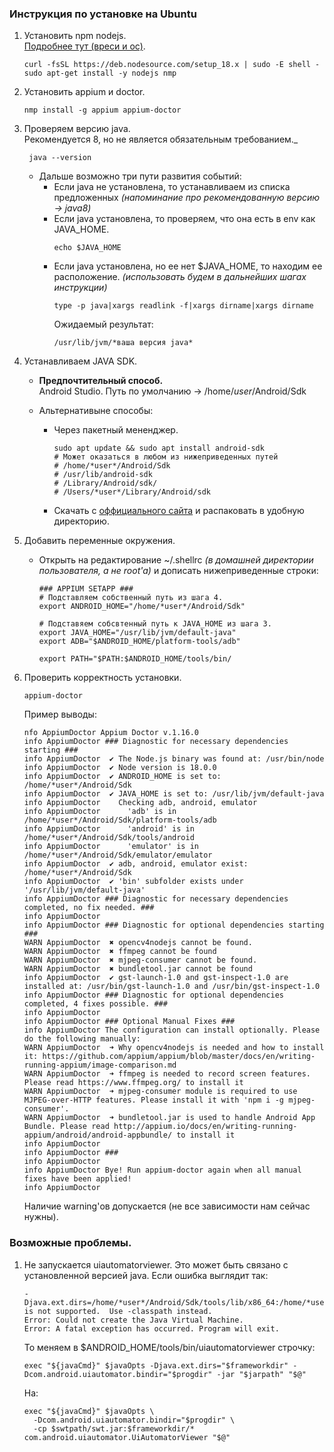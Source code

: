 ### Инструкция по установке на Ubuntu
1. Установить npm nodejs.\
   [Подробнее тут (вреси и ос)](https://github.com/nodesource/distributions/blob/master/README.md).
    ```shell
    curl -fsSL https://deb.nodesource.com/setup_18.x | sudo -E shell -
    sudo apt-get install -y nodejs nmp
    ```

2. Установить appium и doctor.
    ```shell
    nmp install -g appium appium-doctor
    ```

3. Проверяем версию java.\
   Рекомендуется 8, но не является обязательным требованием._
   ```shell
    java --version
   ```
   - Дальше возможно три пути развития событий:
        - Если java не установлена, то устанавливаем из списка предложенных _(напоминание про рекомендованную версию -> java8)_
        - Если java установлена, то проверяем, что она есть в env как JAVA_HOME.
            ```shell
            echo $JAVA_HOME
            ```
        - Если java установлена, но ее нет $JAVA_HOME, то находим ее расположение. _(использовать будем в дальнейших шагах инструкции)_
            ```shell
            type -p java|xargs readlink -f|xargs dirname|xargs dirname
            ```
            Ожидаемый результат:
            ```shell
            /usr/lib/jvm/*ваша версия java*
            ```
    
4. Устанавливаем JAVA SDK.
    - **Предпочтительный способ.**\
      Android Studio. Путь по умолчанию -> /home/*user*/Android/Sdk 
      
    - Альтернативыне способы:
        - Через пакетный мененджер.
          ```shell
          sudo apt update && sudo apt install android-sdk
          # Может оказаться в любом из нижеприведенных путей
          # /home/*user*/Android/Sdk
          # /usr/lib/android-sdk
          # /Library/Android/sdk/
          # /Users/*user*/Library/Android/sdk
          ```
        - Скачать с [оффициального сайта](https://developer.android.com/studio/#downloads) и распаковать в удобную директорию.

5. Добавить переменные окружения.
    - Открыть на редактирование ~/.shellrc _(в домашней директории пользователя, а не root'a)_ и дописать нижеприведенные строки:
        ```shell
        ### APPIUM SETAPP ###
        # Подставляем собственный путь из шага 4.
        export ANDROID_HOME="/home/*user*/Android/Sdk"
        
        # Подставяем собсвтенный путь к JAVA_HOME из шага 3.
        export JAVA_HOME="/usr/lib/jvm/default-java"
        export ADB="$ANDROID_HOME/platform-tools/adb"
        
        export PATH="$PATH:$ANDROID_HOME/tools/bin/
        
        ```

6. Проверить корректность установки.
    ```shell
    appium-doctor
    ```
    Пример выводы:
    ```shell
    nfo AppiumDoctor Appium Doctor v.1.16.0
    info AppiumDoctor ### Diagnostic for necessary dependencies starting ###
    info AppiumDoctor  ✔ The Node.js binary was found at: /usr/bin/node
    info AppiumDoctor  ✔ Node version is 18.0.0
    info AppiumDoctor  ✔ ANDROID_HOME is set to: /home/*user*/Android/Sdk
    info AppiumDoctor  ✔ JAVA_HOME is set to: /usr/lib/jvm/default-java
    info AppiumDoctor    Checking adb, android, emulator
    info AppiumDoctor      'adb' is in /home/*user*/Android/Sdk/platform-tools/adb
    info AppiumDoctor      'android' is in /home/*user*/Android/Sdk/tools/android
    info AppiumDoctor      'emulator' is in /home/*user*/Android/Sdk/emulator/emulator
    info AppiumDoctor  ✔ adb, android, emulator exist: /home/*user*/Android/Sdk
    info AppiumDoctor  ✔ 'bin' subfolder exists under '/usr/lib/jvm/default-java'
    info AppiumDoctor ### Diagnostic for necessary dependencies completed, no fix needed. ###
    info AppiumDoctor
    info AppiumDoctor ### Diagnostic for optional dependencies starting ###
    WARN AppiumDoctor  ✖ opencv4nodejs cannot be found.
    WARN AppiumDoctor  ✖ ffmpeg cannot be found
    WARN AppiumDoctor  ✖ mjpeg-consumer cannot be found.
    WARN AppiumDoctor  ✖ bundletool.jar cannot be found
    info AppiumDoctor  ✔ gst-launch-1.0 and gst-inspect-1.0 are installed at: /usr/bin/gst-launch-1.0 and /usr/bin/gst-inspect-1.0
    info AppiumDoctor ### Diagnostic for optional dependencies completed, 4 fixes possible. ###
    info AppiumDoctor
    info AppiumDoctor ### Optional Manual Fixes ###
    info AppiumDoctor The configuration can install optionally. Please do the following manually:
    WARN AppiumDoctor  ➜ Why opencv4nodejs is needed and how to install it: https://github.com/appium/appium/blob/master/docs/en/writing-running-appium/image-comparison.md
    WARN AppiumDoctor  ➜ ffmpeg is needed to record screen features. Please read https://www.ffmpeg.org/ to install it
    WARN AppiumDoctor  ➜ mjpeg-consumer module is required to use MJPEG-over-HTTP features. Please install it with 'npm i -g mjpeg-consumer'.
    WARN AppiumDoctor  ➜ bundletool.jar is used to handle Android App Bundle. Please read http://appium.io/docs/en/writing-running-appium/android/android-appbundle/ to install it
    info AppiumDoctor
    info AppiumDoctor ###
    info AppiumDoctor
    info AppiumDoctor Bye! Run appium-doctor again when all manual fixes have been applied!
    info AppiumDoctor

    ```
    Наличие warning'ов допускается (не все зависимости нам сейчас нужны).

### Возможные проблемы.
1. Не запускается uiautomatorviewer.
   Это может быть связано с установленной версией java.
   Eсли ошибка выглядит так:
    ```shell
    -Djava.ext.dirs=/home/*user*/Android/Sdk/tools/lib/x86_64:/home/*user*/Android/Sdk/tools/lib is not supported.  Use -classpath instead.
    Error: Could not create the Java Virtual Machine.
    Error: A fatal exception has occurred. Program will exit.
    ```
    То меняем в $ANDROID_HOME/tools/bin/uiautomatorviewer строчку:
    ```shell
    exec "${javaCmd}" $javaOpts -Djava.ext.dirs="$frameworkdir" -Dcom.android.uiautomator.bindir="$progdir" -jar "$jarpath" "$@"
    ```
    На:
    ```shell
    exec "${javaCmd}" $javaOpts \
      -Dcom.android.uiautomator.bindir="$progdir" \
      -cp $swtpath/swt.jar:$frameworkdir/* com.android.uiautomator.UiAutomatorViewer "$@"
    ```